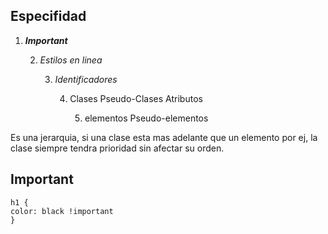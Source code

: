 ## Especifidad

 1. ***Important***

	2. *Estilos en linea*

		3. *Identificadores*

		    4. Clases
		    Pseudo-Clases
		    Atributos

			    5. elementos
			    Pseudo-elementos

Es una jerarquia, si una clase esta mas adelante que un elemento por ej,
la clase siempre tendra prioridad sin afectar su orden.

## Important

    h1 {
    color: black !important
    }